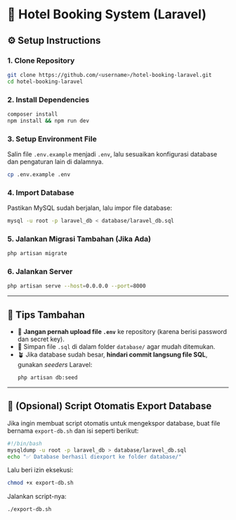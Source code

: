 # 🏨 Hotel Booking System (Laravel)

## ⚙️ Setup Instructions

### 1. Clone Repository
```bash
git clone https://github.com/<username>/hotel-booking-laravel.git
cd hotel-booking-laravel
```

### 2. Install Dependencies
```bash
composer install
npm install && npm run dev
```

### 3. Setup Environment File
Salin file `.env.example` menjadi `.env`, lalu sesuaikan konfigurasi database dan pengaturan lain di dalamnya.

```bash
cp .env.example .env
```

### 4. Import Database
Pastikan MySQL sudah berjalan, lalu impor file database:

```bash
mysql -u root -p laravel_db < database/laravel_db.sql
```

### 5. Jalankan Migrasi Tambahan (Jika Ada)
```bash
php artisan migrate
```

### 6. Jalankan Server
```bash
php artisan serve --host=0.0.0.0 --port=8000
```

---

## 🧠 Tips Tambahan

- 🚫 **Jangan pernah upload file `.env`** ke repository (karena berisi password dan secret key).  
- 📂 Simpan file `.sql` di dalam folder `database/` agar mudah ditemukan.  
- 🪴 Jika database sudah besar, **hindari commit langsung file SQL**, gunakan *seeders* Laravel:
  ```bash
  php artisan db:seed
  ```

---

## 🧰 (Opsional) Script Otomatis Export Database

Jika ingin membuat script otomatis untuk mengekspor database, buat file bernama `export-db.sh` dan isi seperti berikut:

```bash
#!/bin/bash
mysqldump -u root -p laravel_db > database/laravel_db.sql
echo "✅ Database berhasil diexport ke folder database/"
```

Lalu beri izin eksekusi:
```bash
chmod +x export-db.sh
```

Jalankan script-nya:
```bash
./export-db.sh
```
